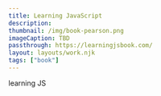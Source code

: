 ```yaml
---
title: Learning JavaScript
description:
thumbnail: /img/book-pearson.png
imageCaption: TBD
passthrough: https://learningjsbook.com/
layout: layouts/work.njk
tags: ["book"]
---
```

learning JS
